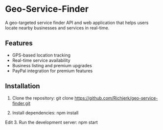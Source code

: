 # Geo-Service-Finder

A geo-targeted service finder API and web application that helps users locate nearby businesses and services in real-time.

## Features
- GPS-based location tracking
- Real-time service availability
- Business listing and premium upgrades
- PayPal integration for premium features

## Installation
1. Clone the repository:
git clone https://github.com/Richjerk/geo-service-finder.git

2. Install dependencies:
npm install

Edit
3. Run the development server:
npm start


